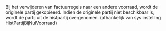 Bij het verwijderen van factuurregels naar een andere voorraad, wordt de originele partij gekopieerd. Indien de originele partij niet beschikbaar is, wordt de partij uit de histpartij overgenomen. (afhankelijk van sys instelling HistPartijBijNulVoorraad)
